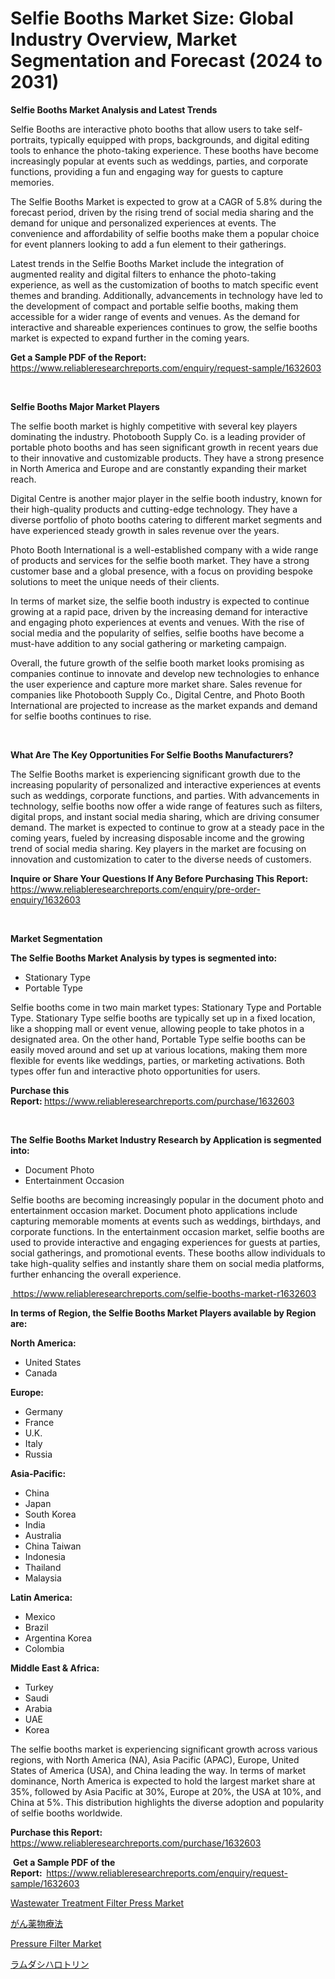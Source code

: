 <p><h1>Selfie Booths Market Size: Global Industry Overview, Market Segmentation and Forecast (2024 to 2031)</h1></p><p><strong>Selfie Booths Market Analysis and Latest Trends</strong></p>
<p><p>Selfie Booths are interactive photo booths that allow users to take self-portraits, typically equipped with props, backgrounds, and digital editing tools to enhance the photo-taking experience. These booths have become increasingly popular at events such as weddings, parties, and corporate functions, providing a fun and engaging way for guests to capture memories.</p><p>The Selfie Booths Market is expected to grow at a CAGR of 5.8% during the forecast period, driven by the rising trend of social media sharing and the demand for unique and personalized experiences at events. The convenience and affordability of selfie booths make them a popular choice for event planners looking to add a fun element to their gatherings.</p><p>Latest trends in the Selfie Booths Market include the integration of augmented reality and digital filters to enhance the photo-taking experience, as well as the customization of booths to match specific event themes and branding. Additionally, advancements in technology have led to the development of compact and portable selfie booths, making them accessible for a wider range of events and venues. As the demand for interactive and shareable experiences continues to grow, the selfie booths market is expected to expand further in the coming years.</p></p>
<p><strong>Get a Sample PDF of the Report:&nbsp;</strong> <a href="https://www.reliableresearchreports.com/enquiry/request-sample/1632603">https://www.reliableresearchreports.com/enquiry/request-sample/1632603</a></p>
<p>&nbsp;</p>
<p><strong>Selfie Booths Major Market Players</strong></p>
<p><p>The selfie booth market is highly competitive with several key players dominating the industry. Photobooth Supply Co. is a leading provider of portable photo booths and has seen significant growth in recent years due to their innovative and customizable products. They have a strong presence in North America and Europe and are constantly expanding their market reach.</p><p>Digital Centre is another major player in the selfie booth industry, known for their high-quality products and cutting-edge technology. They have a diverse portfolio of photo booths catering to different market segments and have experienced steady growth in sales revenue over the years.</p><p>Photo Booth International is a well-established company with a wide range of products and services for the selfie booth market. They have a strong customer base and a global presence, with a focus on providing bespoke solutions to meet the unique needs of their clients.</p><p>In terms of market size, the selfie booth industry is expected to continue growing at a rapid pace, driven by the increasing demand for interactive and engaging photo experiences at events and venues. With the rise of social media and the popularity of selfies, selfie booths have become a must-have addition to any social gathering or marketing campaign.</p><p>Overall, the future growth of the selfie booth market looks promising as companies continue to innovate and develop new technologies to enhance the user experience and capture more market share. Sales revenue for companies like Photobooth Supply Co., Digital Centre, and Photo Booth International are projected to increase as the market expands and demand for selfie booths continues to rise.</p></p>
<p>&nbsp;</p>
<p><strong>What Are The Key Opportunities For Selfie Booths Manufacturers?</strong></p>
<p><p>The Selfie Booths market is experiencing significant growth due to the increasing popularity of personalized and interactive experiences at events such as weddings, corporate functions, and parties. With advancements in technology, selfie booths now offer a wide range of features such as filters, digital props, and instant social media sharing, which are driving consumer demand. The market is expected to continue to grow at a steady pace in the coming years, fueled by increasing disposable income and the growing trend of social media sharing. Key players in the market are focusing on innovation and customization to cater to the diverse needs of customers.</p></p>
<p><strong>Inquire or Share Your Questions If Any Before Purchasing This Report:</strong> <a href="https://www.reliableresearchreports.com/enquiry/pre-order-enquiry/1632603">https://www.reliableresearchreports.com/enquiry/pre-order-enquiry/1632603</a></p>
<p>&nbsp;</p>
<p><strong>Market Segmentation</strong></p>
<p><strong>The Selfie Booths Market Analysis by types is segmented into:</strong></p>
<p><ul><li>Stationary Type</li><li>Portable Type</li></ul></p>
<p><p>Selfie booths come in two main market types: Stationary Type and Portable Type. Stationary Type selfie booths are typically set up in a fixed location, like a shopping mall or event venue, allowing people to take photos in a designated area. On the other hand, Portable Type selfie booths can be easily moved around and set up at various locations, making them more flexible for events like weddings, parties, or marketing activations. Both types offer fun and interactive photo opportunities for users.</p></p>
<p><strong>Purchase this Report:&nbsp;</strong><a href="https://www.reliableresearchreports.com/purchase/1632603">https://www.reliableresearchreports.com/purchase/1632603</a></p>
<p>&nbsp;</p>
<p><strong>The Selfie Booths Market Industry Research by Application is segmented into:</strong></p>
<p><ul><li>Document Photo</li><li>Entertainment Occasion</li></ul></p>
<p><p>Selfie booths are becoming increasingly popular in the document photo and entertainment occasion market. Document photo applications include capturing memorable moments at events such as weddings, birthdays, and corporate functions. In the entertainment occasion market, selfie booths are used to provide interactive and engaging experiences for guests at parties, social gatherings, and promotional events. These booths allow individuals to take high-quality selfies and instantly share them on social media platforms, further enhancing the overall experience.</p></p>
<p><a href="https://www.reliableresearchreports.com/selfie-booths-market-r1632603">&nbsp;https://www.reliableresearchreports.com/selfie-booths-market-r1632603</a></p>
<p><strong>In terms of Region, the Selfie Booths Market Players available by Region are:</strong></p>
<p>
    <p> <strong> North America: </strong>
        <ul>
            <li>United States</li>
            <li>Canada</li>
        </ul>
        </p> 
    <p> <strong> Europe: </strong>
        <ul>
            <li>Germany</li>
            <li>France</li>
            <li>U.K.</li>
            <li>Italy</li>
            <li>Russia</li>
        </ul>
        </p> 
    <p> <strong> Asia-Pacific: </strong>
        <ul>
            <li>China</li>
            <li>Japan</li>
            <li>South Korea</li>
            <li>India</li>
            <li>Australia</li>
            <li>China Taiwan</li>
            <li>Indonesia</li>
            <li>Thailand</li>
            <li>Malaysia</li>
        </ul>
        </p> 
    <p> <strong> Latin America: </strong>
        <ul>
            <li>Mexico</li>
            <li>Brazil</li>
            <li>Argentina Korea</li>
            <li>Colombia</li>
        </ul>
        </p> 
    <p> <strong> Middle East & Africa: </strong>
        <ul>
            <li>Turkey</li>
            <li>Saudi</li>
            <li>Arabia</li>
            <li>UAE</li>
            <li>Korea</li>
        </ul>
    </p>
    </p>
<p><p>The selfie booths market is experiencing significant growth across various regions, with North America (NA), Asia Pacific (APAC), Europe, United States of America (USA), and China leading the way. In terms of market dominance, North America is expected to hold the largest market share at 35%, followed by Asia Pacific at 30%, Europe at 20%, the USA at 10%, and China at 5%. This distribution highlights the diverse adoption and popularity of selfie booths worldwide.</p></p>
<p><strong>Purchase this Report: </strong><a href="https://www.reliableresearchreports.com/purchase/1632603">https://www.reliableresearchreports.com/purchase/1632603</a></p>
<p>&nbsp;<strong>Get a Sample PDF of the Report:&nbsp;&nbsp;</strong><a href="https://www.reliableresearchreports.com/enquiry/request-sample/1632603">https://www.reliableresearchreports.com/enquiry/request-sample/1632603</a></p>
<p><strong></strong></p>
<p><p><a href="https://github.com/gamblestampleyjenny50m5sl6/Market-Research-Report-List-2/blob/main/wastewater-treatment-filter-press-market.md">Wastewater Treatment Filter Press Market</a></p><p><a href="https://github.com/zjkmgcs938405/Market-Research-Report-List-1/blob/main/505121434650.md">がん薬物療法</a></p><p><a href="https://github.com/nicholepatriciadoylenwnrjr0/Market-Research-Report-List-2/blob/main/pressure-filter-market.md">Pressure Filter Market</a></p><p><a href="https://github.com/schmahlson/Market-Research-Report-List-1/blob/main/515690134653.md">ラムダシハロトリン</a></p></p>